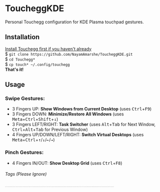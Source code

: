 # ToucheggKDE
Personal Touchegg configuration for KDE Plasma touchpad gestures.

## Installation
[Install Touchegg first if you haven't already](https://github.com/JoseExposito/touchegg)  
$ `git clone https://github.com/NayamAmarshe/ToucheggKDE.git`  
$ `cd Touchegg*`  
$ `cp touch* ~/.config/touchegg`  
**That's it!**

## Usage
### Swipe Gestures:
  - 3 Fingers UP: **Show Windows from Current Desktop** (uses <kbd>Ctrl</kbd>+<kbd>F9</kbd>)
  - 3 Fingers DOWN: **Minimize/Restore All Windows** (uses <kbd>Meta</kbd>+<kbd>Ctrl</kbd>+<kbd>Shift</kbd>+<kbd>↓</kbd>)
  - 3 Fingers LEFT/RIGHT: **Task Switcher** (uses <kbd>Alt</kbd>+<kbd>Tab</kbd> for Next Window, <kbd>Ctrl</kbd>+<kbd>Alt</kbd>+<kbd>Tab</kbd> for Previous Window)
  - 4 Fingers UP/DOWN/LEFT/RIGHT: **Switch Virtual Desktops** (uses <kbd>Meta</kbd>+<kbd>Ctrl</kbd>+<kbd>↑</kbd>/<kbd>↓</kbd>/<kbd>←</kbd>/<kbd>→</kbd>)

### Pinch Gestures:
  - 4 Fingers IN/OUT: **Show Desktop Grid** (uses <kbd>Ctrl</kbd>+<kbd>F8</kbd>)





###### Tags (Please Ignore)
<sub><sup><sub><sup><sub><sup><sub><sup><sub><sup><sub><sup><sub><sup><sub><sup>kde,gestures,macos,kde plasma,touchpad gestures,linux gestures,linux touchpad gestures,macos theme,linux gestures touchpad,touchpad gestures ubuntu,kde connect features,linux multitouch gestures,add multi touch trackpad gestures on linux,elementary os gestures,fusuma gestures,trackpad gestures,gestures elementary os,kde plasma customization,mouse gestures,kde connect ubuntu,linux touchpad gestures like mac,touchegg gestures,gestures on ubuntu,linux trackpad gestures,trackpad gestures linux, linux,linux gestures,linux touchpad gestures,gestures,touchpad gestures,linux multitouch gestures,linux gestures touchpad,linux distro,add multi touch trackpad gestures on linux,linux help,linux 2019,linux tutorial 2019,mac trackpad gestures,trackpad gestures,linux gesture mac,gesture su linux,linux gesture,linux trackpad gestures,trackpad gestures linux,macbook-like gestures linux,touchpad gestures linux,swipe gestures for linux,linux touchpad gestures like mac,touchpad gestures linux mint</sup></sub></sup></sub></sup></sub></sup></sub></sup></sub></sup></sub></sup></sub></sup></sub>

